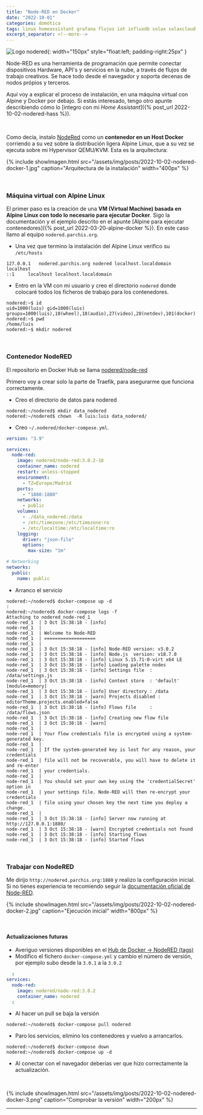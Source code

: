 ```yaml
---
title: "Node-RED en Docker"
date: "2022-10-01"
categories: domótica
tags: linux homeassistant grafana flujos iot influxdb solax solaxcloud docker
excerpt_separator: <!--more-->
---
```


![Logo nodered](/assets/img/posts/logo-nodered.svg){: width="150px" style="float:left; padding-right:25px" } 

Node-RED es una herramienta de programación que permite conectar dispositivos Hardware, API's y servicios en la nube, a través de flujos de trabajo creativos. Se hace todo desde el navegador y soporta decenas de nodos própios y terceros. 

Aquí voy a explicar el proceso de instalación, en una máquina virtual con Alpine y Docker por debajo. Si estás interesado, tengo otro apunte describiendo cómo lo [integro con mi *Home Assistant*]({% post_url 2022-10-02-nodered-hass %}).

<br clear="left"/>
<!--more-->

Como decía, instalo [NodeRed](https://nodered.org) como un **contenedor en un Host Docker** corriendo a su vez sobre la distribución ligera Alpine Linux, que a su vez se ejecuta sobre mi Hypervisor QEMU/KVM. Esta es la arquitectura:

{% include showImagen.html 
      src="/assets/img/posts/2022-10-02-nodered-docker-1.jpg" 
      caption="Arquitectura de la instalación" 
      width="400px"
      %}

<br/>


### Máquina virtual con Alpine Linux

El primer paso es la creación de una **VM (Virtual Machine) basada en Alpine Linux con todo lo necesario para ejecutar Docker**. Sigo la documentación y el ejemplo descrito en el apunte [Alpine para ejecutar contenedores]({% post_url 2022-03-20-alpine-docker %}). En este caso llamo al equipo `nodered.parchis.org`.

- Una vez que termino la instalación del Alpine Linux verifico su `/etc/hosts`
```console
127.0.0.1	nodered.parchis.org nodered localhost.localdomain localhost
::1		localhost localhost.localdomain
```
- Entro en la VM con mi usuario y creo el directorio `nodered` donde colocaré todos los ficheros de trabajo para los contenedores.
```console
nodered:~$ id
uid=1000(luis) gid=1000(luis) groups=1000(luis),10(wheel),18(audio),27(video),28(netdev),101(docker)
nodered:~$ pwd
/home/luis
nodered:~$ mkdir nodered
```

<br/>

### Contenedor NodeRED

El repositorio en Docker Hub se llama [nodered/node-red](https://hub.docker.com/r/nodered/node-red/)

Primero voy a crear solo la parte de Traefik, para asegurarme que funciona correctamente.

-  Creo el directorio de datos para nodered
```console
nodered:~/nodered$ mkdir data_nodered
nodered:~/nodered$ chown  -R luis:luis data_nodered/
```
- Creo `~/.nodered/docker-compose.yml`.

```yml
version: "3.9"

services:
  node-red:
    image: nodered/node-red:3.0.2-18
    container_name: nodered
    restart: unless-stopped
    environment:
      - TZ=Europe/Madrid
    ports:
      - "1880:1880"
    networks:
      - public
    volumes:
      - ./data_nodered:/data
      - /etc/timezone:/etc/timezone:ro
      - /etc/localtime:/etc/localtime:ro
    logging:
      driver: "json-file"
      options:
        max-size: "1m"

# Networking
networks:
  public:
    name: public
```
- Arranco el servicio
```console
nodered:~/nodered$ docker-compose up -d
:
nodered:~/nodered$ docker-compose logs -f
Attaching to nodered_node-red_1
node-red_1  | 3 Oct 15:38:18 - [info]
node-red_1  |
node-red_1  | Welcome to Node-RED
node-red_1  | ===================
node-red_1  |
node-red_1  | 3 Oct 15:38:18 - [info] Node-RED version: v3.0.2
node-red_1  | 3 Oct 15:38:18 - [info] Node.js  version: v18.7.0
node-red_1  | 3 Oct 15:38:18 - [info] Linux 5.15.71-0-virt x64 LE
node-red_1  | 3 Oct 15:38:18 - [info] Loading palette nodes
node-red_1  | 3 Oct 15:38:18 - [info] Settings file  : /data/settings.js
node-red_1  | 3 Oct 15:38:18 - [info] Context store  : 'default' [module=memory]
node-red_1  | 3 Oct 15:38:18 - [info] User directory : /data
node-red_1  | 3 Oct 15:38:18 - [warn] Projects disabled : editorTheme.projects.enabled=false
node-red_1  | 3 Oct 15:38:18 - [info] Flows file     : /data/flows.json
node-red_1  | 3 Oct 15:38:18 - [info] Creating new flow file
node-red_1  | 3 Oct 15:38:18 - [warn]
node-red_1  |
node-red_1  | Your flow credentials file is encrypted using a system-generated key.
node-red_1  |
node-red_1  | If the system-generated key is lost for any reason, your credentials
node-red_1  | file will not be recoverable, you will have to delete it and re-enter
node-red_1  | your credentials.
node-red_1  |
node-red_1  | You should set your own key using the 'credentialSecret' option in
node-red_1  | your settings file. Node-RED will then re-encrypt your credentials
node-red_1  | file using your chosen key the next time you deploy a change.
node-red_1  |
node-red_1  | 3 Oct 15:38:18 - [info] Server now running at http://127.0.0.1:1880/
node-red_1  | 3 Oct 15:38:18 - [warn] Encrypted credentials not found
node-red_1  | 3 Oct 15:38:18 - [info] Starting flows
node-red_1  | 3 Oct 15:38:18 - [info] Started flows
```

<br/>

### Trabajar con NodeRED

Me dirijo `http://nodered.parchis.org:1880` y realizo la configuración inicial. Si no tienes experiencia te recomiendo seguir la [documentación oficial de Node-RED](https://nodered.org/docs/).

{% include showImagen.html 
      src="/assets/img/posts/2022-10-02-nodered-docker-2.jpg" 
      caption="Ejecución inicial" 
      width="800px"
      %}


<br/>

#### Actualizaciones futuras

- Averiguo versiones disponibles en el [Hub de Docker -> NodeRED (tags)](https://hub.docker.com/r/nodered/node-red/tags)
- Modifico el fichero `docker-compose.yml` y cambio el número de versión, por ejemplo subo desde la `3.0.1` a la `3.0.2`
```yaml
  :
services:
  node-red:
    image: nodered/node-red:3.0.2
    container_name: nodered
  :
```
- Al hacer un pull se baja la versión
```console
nodered:~/nodered$ docker-compose pull nodered
```
- Paro los servicios, elimino los contenedores y vuelvo a arrancarlos.
```console
nodered:~/nodered$ docker-compose down
nodered:~/nodered$ docker-compose up -d
```
- Al conectar con el navegador deberías ver que hizo correctamente la actualización.

<br/>

{% include showImagen.html 
      src="/assets/img/posts/2022-10-02-nodered-docker-3.png" 
      caption="Comprobar la versión" 
      width="200px"
      %}


---
